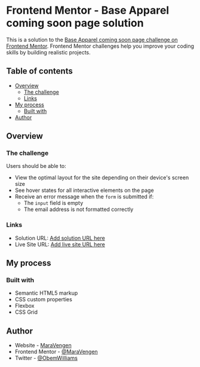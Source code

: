 # Frontend Mentor - Base Apparel coming soon page solution

This is a solution to the [Base Apparel coming soon page challenge on Frontend Mentor](https://www.frontendmentor.io/challenges/base-apparel-coming-soon-page-5d46b47f8db8a7063f9331a0). Frontend Mentor challenges help you improve your coding skills by building realistic projects.

## Table of contents

- [Overview](#overview)
  - [The challenge](#the-challenge)
  - [Links](#links)
- [My process](#my-process)
  - [Built with](#built-with)
- [Author](#author)

## Overview

### The challenge

Users should be able to:

- View the optimal layout for the site depending on their device's screen size
- See hover states for all interactive elements on the page
- Receive an error message when the `form` is submitted if:
  - The `input` field is empty
  - The email address is not formatted correctly

### Links

- Solution URL: [Add solution URL here](https://www.frontendmentor.io/solutions/base-apparel-coming-soon-page-D-qQe25K2K)
- Live Site URL: [Add live site URL here](https://65562cec80d5cf074725a177--warm-kitsune-954a00.netlify.app/)

## My process

### Built with

- Semantic HTML5 markup
- CSS custom properties
- Flexbox
- CSS Grid

## Author

- Website - [MaraVengen](https://www.williams-ovat.netlify.app)
- Frontend Mentor - [@MaraVengen](https://www.frontendmentor.io/profile/MaraVengen)
- Twitter - [@ObemWilliams](https://www.twitter.com/ObemWilliams)
